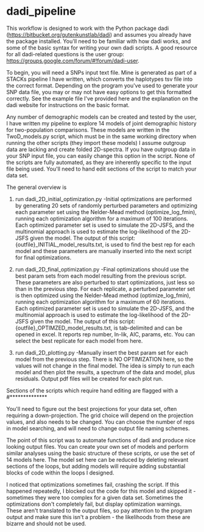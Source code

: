 # dadi_pipeline

This workflow is designed to work with the Python package dadi (https://bitbucket.org/gutenkunstlab/dadi) and assumes you already 
have the package installed. You'll need to be familiar with how dadi works, and some of the basic syntax for writing your own 
dadi scripts. A good resource for all dadi-related questions is the user group: https://groups.google.com/forum/#!forum/dadi-user.

To begin, you will need a SNPs input text file. Mine is generated as part of a STACKs pipeline I have written, which converts the 
haplotypes tsv file into the correct format. Depending on the program you've used to generate your SNP data file, you may or may not
have easy options to get this formatted correctly. See the example file I've provided here and the explanation on the dadi website for 
instructions on the basic format.

Any number of demographic models can be created and tested by the user, I have written my pipeline to explore 14 models of joint 
demographic history for two-population comparisons. These models are written in the TwoD_models.py script, which must be in the same
working directory when running the other scripts (they import these models) I assume outgroup data are lacking and create folded 
2D-spectra. If you have outgroup data in your SNP input file, you can easily change this option in the script. None of the scripts 
are fully automated, as they are inherently specific to the input file being used. You'll need to hand edit sections of the script to match your data set.

The general overview is

1. run dadi_2D_initial_optimization.py
  -Initial optimizations are performed by generating 20 sets of randomly perturbed parameters and optimizing each parameter set 
  using the Nelder-Mead method (optimize_log_fmin), running each optimization algorithm for a maximum of 100 iterations. Each 
  optimized parameter set is used to simulate the 2D-JSFS, and the multinomial approach is used to estimate the log-likelihood 
  of the 2D-JSFS given the model. The output of this script: {outfile}_INITIAL_model_results.txt, is used to find the best rep 
  for each model and these parameters are manually inserted into the next script for final optimizations.

2. run dadi_2D_final_optimization.py
  -Final optimizations should use the best param sets from each model resulting from the previous script. These parameters are also
  perturbed to start optimizations, just less so than in the previous step. For each replicate, a perturbed parameter set is then
  optimized using the Nelder-Mead method (optimize_log_fmin), running each optimization algorithm for a maximum of 60 iterations. Each 
  optimized parameter set is used to simulate the 2D-JSFS, and the multinomial approach is used to estimate the log-likelihood 
  of the 2D-JSFS given the model. The output of this script: {outfile}_OPTIMZED_model_results.txt, is tab-delimited and can be opened in 
  excel. It reports rep number, ln-lik, AIC, params, etc. You can select the best replicate for each model from here.
  
3. run dadi_2D_plotting.py
  -Manually insert the best param set for each model from the previous step. There is NO OPTIMIZATION here, so the values will not change
  in the final model. The idea is simply to run each model and then plot the results, a spectrum of the data and model, plus residuals.
  Output pdf files will be created for each plot run.
  
Sections of the scripts which require hand editing are flagged with a #**************

You'll need to figure out the best projections for your data set, often requiring a down-projection. The grid choice will 
depend on the projection values, and also needs to be changed. You can choose the number of reps in model searching, and 
will need to change output file naming schemes.

The point of this script was to automate functions of dadi and produce nice looking output files. You can create your own set of models
and perform similar analyses using the basic structure of these scripts, or use the set of 14 models here. The model set here can be reduced
by deleting relevant sections of the loops, but adding models will require adding substantial blocks of code within the loops I designed.

I noticed that optimizations sometimes fail, crashing the script. If this happened repeatedly, I blocked out the code for this model and 
skipped it - sometimes they were too complex for a given data set. Sometimes the optimizations don't completely fail, but display 
optimization warnings. These aren't translated to the output files, so pay attention to the program output and make sure this isn't 
a problem - the likelihoods from these are bizarre and should not be used. 
